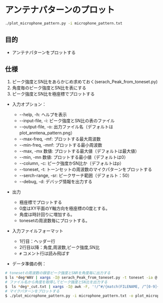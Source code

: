 # アンテナパターンのプロット

```bash
./plot_microphone_pattern.py -i microphone_pattern.txt
```

## 目的

- アンテナパターンをプロットする

## 仕様

1. ピーク強度とSN比をあらかじめ求めておく(serach_Peak_from_toneset.py)
2. 角度毎のピーク強度とSN比を表にする
3. ピーク強度とSN比を極座標でプロットする

- 入力オプション：
  - --help, -h: ヘルプを表示
  - --input-file, -i: ピーク強度とSN比の表のファイル
  - --output-file, -o: 出力ファイル名（デフォルトはplot_anntena_pattern.png）
  - --max-freq, -mf: プロットする最大周波数
  - --min-freq, -mnf: プロットする最小周波数
  - --max, -mx 数値: プロットする最大値（デフォルトは最大値）
  - --min, -mn 数値: プロットする最小値（デフォルトは0）
  - --column, -c: ピーク強度かSN比か（デフォルトはp）
  - --toneset, -t: トーンセットの周波数のマイクパターンをプロットする
  - --serch-range, -sr: ピークサーチ範囲（デフォルト：50）
  - --debug, -d: デバッグ情報を出力する

- 出力
  - 極座標でプロットする
  - 0度はXY平面のY軸方向を極座標の0度とする。
  - 角度は時計回りに増加する。
  - tonesetの周波数毎にプロットする。

- 入力ファイルフォーマット
  - 1行目：ヘッダー行
  - 2行目以降：角度,周波数,ピーク強度,SN比
  - `#` コメント行は読み飛ばす

- データ準備の例：
```bash
# tonesetの周波数の録音ピーク強度とSNRを角度毎に出力する
$ ls *deg*WAV | xargs -I@ serach_Peak_from_toneset.py -t toneset -ia @ -nf background_noise.txt -sr 10
# ファイル名から角度を取得してピーク強度とSN比を出力する
$  ls *deg*_cut.txt | xargs -I@ awk -F, '!/^#/{match(FILENAME, /^[0-9]+/);deg = substr(FILENAME, RSTART, RLENGTH); printf "%d,%s,%s,%s,%s\n",deg,$1,$2,$3,$4}' @ |sort -n >| microphone_pattern.txt 
# マイクパターンをプロットする
$ ./plot_microphone_pattern.py -i microphone_pattern.txt -o plot_microphone_pattern.png -t toneset -sr 10
```

